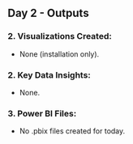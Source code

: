 ## Day 2 - Outputs

### 2. Visualizations Created:
- None (installation only).

### 2. Key Data Insights:
- None.

### 3. Power BI Files:
- No .pbix files created for today.

